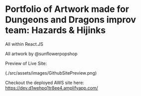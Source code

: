 # Portfolio of Artwork made for Dungeons and Dragons improv team: Hazards & Hijinks
All within React.JS



All artwork by @sunflowerpopshop 

Preview of Live Site:

(./src/assets/images/GithubSitePreview.png)

Checkout the deployed AWS site here: https://dev.d1wehpq1tr8ee4.amplifyapp.com/ 